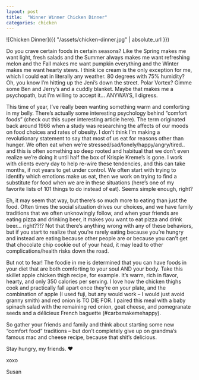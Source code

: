 ```yaml
---
layout: post
title:  "Winner Winner Chicken Dinner"
categories: chicken
---
```

![Chicken Dinner]({{ "/assets/chicken-dinner.jpg" | absolute_url }})

Do you crave certain foods in certain seasons? Like the Spring makes me want light, fresh salads and the Summer always makes me want refreshing melon and the Fall makes me want pumpkin everything and the Winter makes me want hearty stews. I think ice cream is the only exception for me, which I could eat in literally any weather. 80 degrees with 75% humidity? Oh, you know I’m hitting up the Jeni’s down the street. Polar Vortex? Gimme some Ben and Jerry’s and a cuddly blanket. Maybe that makes me a psychopath, but I’m willing to accept it… ANYWAYS, I digress.

<!--more-->

This time of year, I’ve really been wanting something warm and comforting in my belly.  There’s actually some interesting psychology behind “comfort foods” (check out this super interesting article here). The term originated back around 1966 when a study was researching the affects of our moods on food choices and rates of obesity. I don’t think I’m making a revolutionary statement to say that most of us eat for reasons other than hunger. We often eat when we’re stressed/sad/lonely/happy/angry/tired.. and this is often something so deep rooted and habitual that we don’t even realize we’re doing it until half the box of Krispie Kreme’s is gone. I work with clients every day to help re-wire these tendencies, and this can take months, if not years to get under control. We often start with trying to identify which emotions make us eat, then we work on trying to find a substitute for food when we are in these situations (here’s one of my favorite lists of 101 things to do instead of eat). Seems simple enough, right?

Eh, it may seem that way, but there’s so much more to eating than just the food. Often times the social situation drives our choices, and we have family traditions that we often unknowingly follow, and when your friends are eating pizza and drinking beer, it makes you want to eat pizza and drink beer… right??!? Not that there’s anything wrong with any of these behaviors, but if you start to realize that you’re rarely eating because you’re hungry and instead are eating because other people are or because you can’t get that chocolate chip cookie out of your head, it may lead to other complications/health risks down the road.

But not to fear! The foodie in me is determined that you can have foods in your diet that are both comforting to your soul AND your body. Take this skillet apple chicken thigh recipe, for example. It’s warm, rich in flavor, hearty, and only 350 calories per serving. I love how the chicken thighs cook and practically fall apart once they’re on your plate, and the combination of apple (I used fuji, but any would work – I would just avoid granny smith) and red onion is TO DIE FOR. I paired this meal with a baby spinach salad with the remaining red onion, goat cheese, and pomegranate seeds and a délicieux French baguette (#carbsmakemehappy).

So gather your friends and family and think about starting some new “comfort food” traditions – but don’t completely give up on grandma’s famous mac and cheese recipe, because that shit’s delicious.

Stay hungry, my friends. ❤️

xoxo

Susan
